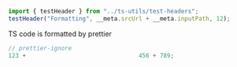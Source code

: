 ```ts eval --out=md --hide
import { testHeader } from "../ts-utils/test-headers";
testHeader("Formatting", __meta.srcUrl + __meta.inputPath, 12);
```

TS code is formatted by prettier

```ts eval --hideout --meta
// prettier-ignore
123 +                                456 + 789;
```
